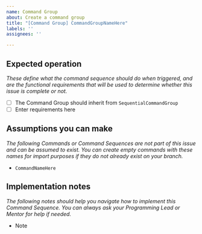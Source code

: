 ```yaml
---
name: Command Group
about: Create a command group
title: "[Command Group] CommandGroupNameHere"
labels: ''
assignees: ''

---
```


## Expected operation

_These define what the command sequence should do when triggered, and are the functional requirements that will be used to determine whether this issue is complete or not._

- [ ] The Command Group should inherit from `SequentialCommandGroup`
- [ ] Enter requirements here

## Assumptions you can make

_The following Commands or Command Sequences are not part of this issue and can be assumed to exist. You can create empty commands with these names for import purposes if they do not already exist on your branch._

- `CommandNameHere`

## Implementation notes

_The following notes should help you navigate how to implement this Command Sequence. You can always ask your Programming Lead or Mentor for help if needed._

- Note
